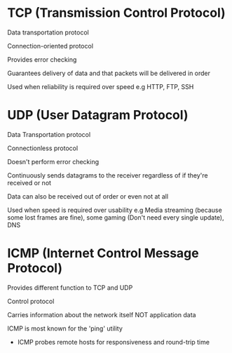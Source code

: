 # TCP (Transmission Control Protocol)
Data transportation protocol

Connection-oriented protocol

Provides error checking

Guarantees delivery of data and that packets will be delivered in order

Used when reliability is required over speed e.g HTTP, FTP, SSH

# UDP (User Datagram Protocol)
Data Transportation protocol

Connectionless protocol

Doesn't perform error checking

Continuously sends datagrams to the receiver regardless of if they're received or not

Data can also be received out of order or even not at all

Used when speed is required over usability e.g Media streaming (because some lost frames are fine), some gaming (Don't need every single update), DNS

# ICMP (Internet Control Message Protocol)
Provides different function to TCP and UDP

Control protocol

Carries information about the network itself NOT application data

ICMP is most known for the 'ping' utility
  - ICMP probes remote hosts for responsiveness and round-trip time

